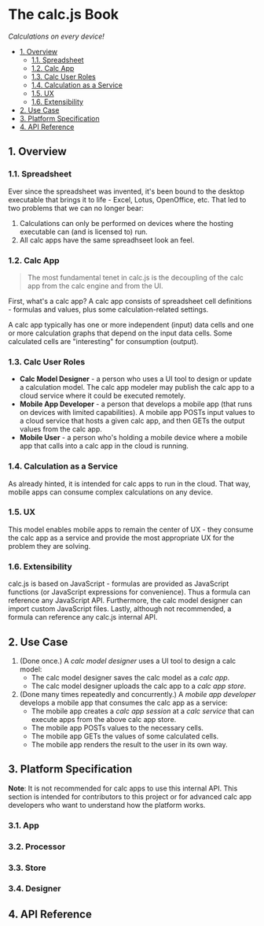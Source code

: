 # The calc.js Book

_Calculations on every device!_


* [1. Overview](#1-overview)
    * [1.1. Spreadsheet](#11-spreadsheet)
    * [1.2. Calc App](#12-calc-app)
    * [1.3. Calc User Roles](#13-calc-user-roles)
    * [1.4. Calculation as a Service](#14-calculation-as-a-service)
    * [1.5. UX](#15-ux)
    * [1.6. Extensibility](#16-extensibility)
* [2. Use Case](#2-use-case)
* [3. Platform Specification](#3-platform-specification)
* [4. API Reference](#4-api-reference)



## 1. Overview
### 1.1. Spreadsheet

Ever since the spreadsheet was invented, it's been bound to the desktop executable 
that brings it to life - Excel, Lotus, OpenOffice, etc. 
That led to two problems that we can no longer bear:
1. Calculations can only be performed on devices where the hosting executable
can (and is licensed to) run.
2. All calc apps have the same spreadhseet look an feel.      


### 1.2. Calc App

> The most fundamental tenet in calc.js is the decoupling of the calc app from
> the calc engine and from the UI.

First, what's a calc app? A calc app consists of spreadsheet cell definitions -
formulas and values, plus some calculation-related settings.

A calc app typically has one or more independent (input) data cells and
one or more calculation graphs that depend on the input data cells.
Some calculated cells are "interesting" for consumption (output). 


### 1.3. Calc User Roles

* __Calc Model Designer__ - a person who uses a UI tool to design or update 
a calculation model.
The calc app modeler may publish the calc app to a cloud service where it could be
executed remotely.
* __Mobile App Developer__ - a person that develops a mobile app
(that runs on devices with limited capabilities). 
A mobile app POSTs input values to a cloud service that hosts a given calc app,
and then GETs the output values from the calc app.
* __Mobile User__ - a person who's holding a mobile device where a mobile app
that calls into a calc app in the cloud is running.


### 1.4. Calculation as a Service

As already hinted, it is intended for calc apps to run in the cloud.
That way, mobile apps can consume complex calculations on any device.


### 1.5. UX

This model enables mobile apps to remain the center of UX -
they consume the calc app as a service and provide the most appropriate UX for the
problem they are solving. 


### 1.6. Extensibility

calc.js is based on JavaScript - formulas are provided as JavaScript functions
(or JavaScript expressions for convenience). 
Thus a formula can reference any JavaScript API.
Furthermore, the calc model designer can import custom JavaScript files.
Lastly, although not recommended, a formula can reference any calc.js internal API.



## 2. Use Case

1. (Done once.)
A _calc model designer_ uses a UI tool to design a calc model:
    * The calc model designer saves the calc model as a _calc app_.
    * The calc model designer uploads the calc app to a _calc app store_.
2. (Done many times repeatedly and concurrently.) 
A _mobile app developer_ develops a mobile app that consumes the calc app as a service:
    * The mobile app creates a _calc app session_ at a _calc service_ that can
execute apps from the above calc app store.
    * The mobile app POSTs values to the necessary cells.
    * The mobile app GETs the values of some calculated cells.
    * The mobile app renders the result to the user in its own way. 



## 3. Platform Specification

__Note__: It is not recommended for calc apps to use this internal API.
This section is intended for contributors to this project or 
for advanced calc app developers who want to understand how the platform works.
  

### 3.1. App

### 3.2. Processor
 
### 3.3. Store

### 3.4. Designer



## 4. API Reference
